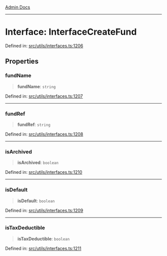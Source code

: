 [Admin Docs](/)

***

# Interface: InterfaceCreateFund

Defined in: [src/utils/interfaces.ts:1206](https://github.com/PalisadoesFoundation/talawa-admin/blob/main/src/utils/interfaces.ts#L1206)

## Properties

### fundName

> **fundName**: `string`

Defined in: [src/utils/interfaces.ts:1207](https://github.com/PalisadoesFoundation/talawa-admin/blob/main/src/utils/interfaces.ts#L1207)

***

### fundRef

> **fundRef**: `string`

Defined in: [src/utils/interfaces.ts:1208](https://github.com/PalisadoesFoundation/talawa-admin/blob/main/src/utils/interfaces.ts#L1208)

***

### isArchived

> **isArchived**: `boolean`

Defined in: [src/utils/interfaces.ts:1210](https://github.com/PalisadoesFoundation/talawa-admin/blob/main/src/utils/interfaces.ts#L1210)

***

### isDefault

> **isDefault**: `boolean`

Defined in: [src/utils/interfaces.ts:1209](https://github.com/PalisadoesFoundation/talawa-admin/blob/main/src/utils/interfaces.ts#L1209)

***

### isTaxDeductible

> **isTaxDeductible**: `boolean`

Defined in: [src/utils/interfaces.ts:1211](https://github.com/PalisadoesFoundation/talawa-admin/blob/main/src/utils/interfaces.ts#L1211)
